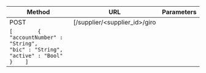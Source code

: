 
| Method | URL | Parameters |
|---|---|---|
| POST|[/supplier/\<supplier_id\>/giro 
| ``` [        {            "accountNumber" : "String",            "bic" : "String",            "active" : "Bool"        }    ] ```
